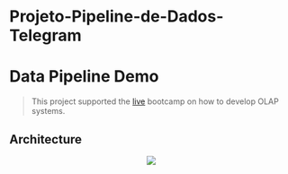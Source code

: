 # Projeto-Pipeline-de-Dados-Telegram

# Data Pipeline Demo

> This project supported the [live](https://www.youtube.com/watch?v=RjAyrgzTPW4) bootcamp on how to develop OLAP systems.

## Architecture

<p align="center"><img src="docs/image/architecture.png"></p>
